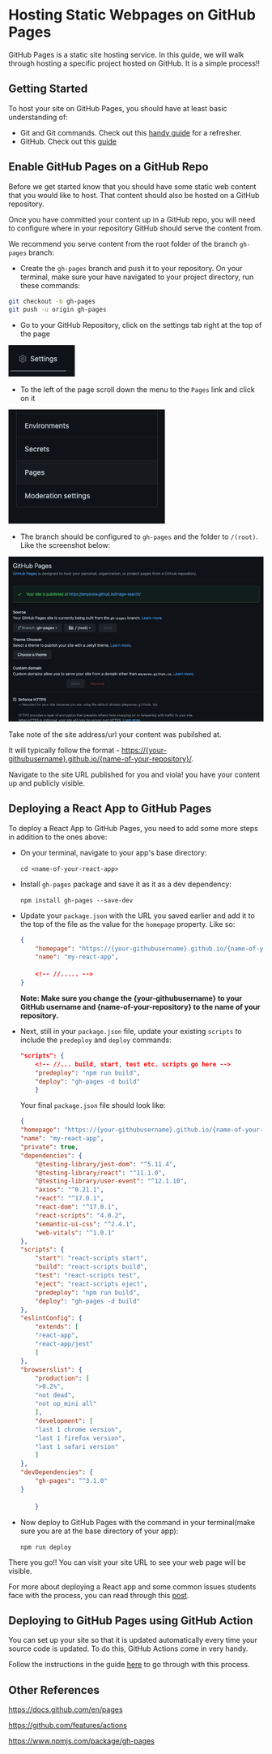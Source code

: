 # Hosting Static Webpages on GitHub Pages

GitHub Pages is a static site hosting service. In this guide, we will walk through hosting a specific project hosted on GitHub. It is a simple process!!

## Getting Started

To host your site on GitHub Pages, you should have at least basic understanding of:

* Git and Git commands. Check out this [handy guide](https://www.atlassian.com/git/tutorials/atlassian-git-cheatsheet) for a refresher.
* GitHub. Check out this [guide](https://guides.github.com/activities/hello-world/)

## Enable GitHub Pages on a GitHub Repo

Before we get started know that you should have some static web content that you would like to host.
That content should also be hosted on a GitHub repository.

Once you have committed your content up in a GitHub repo, you will need to configure where in your repository GitHub should serve the content from.

We recommend you serve content from the root folder of the branch `gh-pages` branch:

* Create the `gh-pages` branch and  push it to your repository. On your terminal, make sure your have navigated to your project directory, run these commands:

```bash
git checkout -b gh-pages
git push -u origin gh-pages
```

* Go to your GitHub Repository, click on the settings tab right at the top of the page

![settings tab](./assests/settings-tab.png)

* To the left of the page scroll down the menu to the `Pages` link and click on it

![Pages tab](./assests/pages-tab.png)

* The branch should be configured to `gh-pages` and the folder to `/(root)`. Like the screenshot below:

![configure](./assests/configure_branch.png)

Take note of the site address/url your content was pubilshed at.

It will typically follow the format  - <https://{your-githubusername}.github.io/{name-of-your-repository}/>.

Navigate to the site URL published for you and viola! you have your content up and publicly visible.

## Deploying a React App to GitHub Pages

To deploy a React App to GitHub Pages, you need to add some more steps in addition to the ones above:

* On your terminal, navigate to your app's base directory:

    `cd <name-of-your-react-app>`

* Install `gh-pages` package and save it as it as a dev dependency:

    `npm install gh-pages --save-dev`

* Update your `package.json` with the URL you saved earlier and add it to the top of the file as the value for the `homepage` property. Like so:

    ```json
    {
        "homepage": "https://{your-githubusername}.github.io/{name-of-your-repository}/",
        "name": "my-react-app",
        
        <!-- //..... -->
    }
    ```

    **Note: Make sure you change the {your-githubusername} to your GitHub username and {name-of-your-repository} to the name of your repository.**

* Next, still in your `package.json` file, update your existing `scripts` to include the `predeploy` and `deploy` commands:

    ```json
    "scripts": {
        <!-- //... build, start, test etc. scripts go here -->
        "predeploy": "npm run build",
        "deploy": "gh-pages -d build"
        }

    ```

    Your final `package.json` file should look like:

    ```json
    {
    "homepage": "https://{your-githubusername}.github.io/{name-of-your-repository}/",
    "name": "my-react-app",
    "private": true,
    "dependencies": {
        "@testing-library/jest-dom": "^5.11.4",
        "@testing-library/react": "^11.1.0",
        "@testing-library/user-event": "^12.1.10",
        "axios": "^0.21.1",
        "react": "^17.0.1",
        "react-dom": "^17.0.1",
        "react-scripts": "4.0.2",
        "semantic-ui-css": "^2.4.1",
        "web-vitals": "^1.0.1"
    },
    "scripts": {
        "start": "react-scripts start",
        "build": "react-scripts build",
        "test": "react-scripts test",
        "eject": "react-scripts eject",
        "predeploy": "npm run build",
        "deploy": "gh-pages -d build"
    },
    "eslintConfig": {
        "extends": [
        "react-app",
        "react-app/jest"
        ]
    },
    "browserslist": {
        "production": [
        ">0.2%",
        "not dead",
        "not op_mini all"
        ],
        "development": [
        "last 1 chrome version",
        "last 1 firefox version",
        "last 1 safari version"
        ]
    },
    "devDependencies": {
        "gh-pages": "^3.1.0"
    }

        }
    ```

* Now deploy to GitHub Pages with the command in your terminal(make sure you are at the base directory of your app):

    `npm run deploy`

There you go!! You can visit your site URL to see your web page will be visible.

For more about deploying a React app and some common issues students face with the process, you can read through this [post](https://anjelicaa.medium.com/how-to-create-and-deploy-a-react-js-app-to-github-pages-215d8d2683a8).

## Deploying to GitHub Pages using GitHub Action

You can set up your site so that it is updated automatically every time your source code is updated.
To do this, GitHub Actions come in very handy.

Follow the instructions in the  guide [here](https://github.com/marketplace/actions/deploy-to-github-pages) to go through with this process.

## Other References

<https://docs.github.com/en/pages>

<https://github.com/features/actions>

<https://www.npmjs.com/package/gh-pages>
